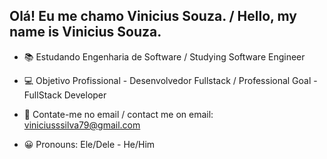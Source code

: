 ## Olá! Eu me chamo Vinicius Souza. / Hello, my name is Vinicius Souza.

- 📚 Estudando Engenharia de Software / Studying Software Engineer

- 💻 Objetivo Profissional - Desenvolvedor Fullstack / Professional Goal - FullStack Developer

- 📧 Contate-me no email / contact me on email: viniciusssilva79@gmail.com

- 😀 Pronouns: Ele/Dele - He/Him

